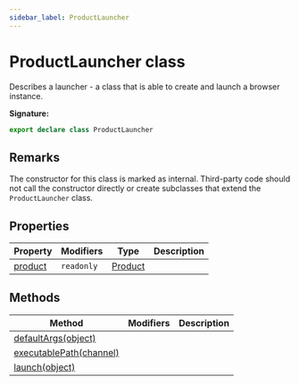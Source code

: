 ```yaml
---
sidebar_label: ProductLauncher
---
```


# ProductLauncher class

Describes a launcher - a class that is able to create and launch a browser instance.

**Signature:**

```typescript
export declare class ProductLauncher
```

## Remarks

The constructor for this class is marked as internal. Third-party code should not call the constructor directly or create subclasses that extend the `ProductLauncher` class.

## Properties

| Property                                          | Modifiers             | Type                              | Description |
| ------------------------------------------------- | --------------------- | --------------------------------- | ----------- |
| [product](./puppeteer.productlauncher.product.md) | <code>readonly</code> | [Product](./puppeteer.product.md) |             |

## Methods

| Method                                                                   | Modifiers | Description |
| ------------------------------------------------------------------------ | --------- | ----------- |
| [defaultArgs(object)](./puppeteer.productlauncher.defaultargs.md)        |           |             |
| [executablePath(channel)](./puppeteer.productlauncher.executablepath.md) |           |             |
| [launch(object)](./puppeteer.productlauncher.launch.md)                  |           |             |
